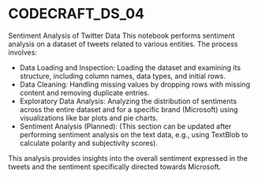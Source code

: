 # CODECRAFT_DS_04
Sentiment Analysis of Twitter Data
This notebook performs sentiment analysis on a dataset of tweets related to various entities. The process involves:

- Data Loading and Inspection: Loading the dataset and examining its structure, including column names, data types, and initial rows.
- Data Cleaning: Handling missing values by dropping rows with missing content and removing duplicate entries.
- Exploratory Data Analysis: Analyzing the distribution of sentiments across the entire dataset and for a specific brand (Microsoft) using        visualizations like bar plots and pie charts.
- Sentiment Analysis (Planned): (This section can be updated after performing sentiment analysis on the text data, e.g., using TextBlob to       calculate polarity and subjectivity scores).

This analysis provides insights into the overall sentiment expressed in the tweets and the sentiment specifically directed towards Microsoft.
